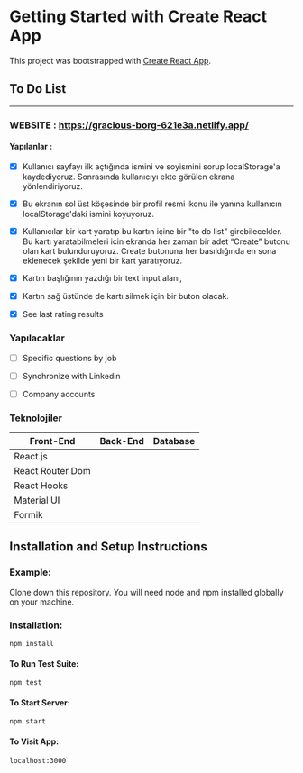 # Getting Started with Create React App

This project was bootstrapped with [Create React App](https://github.com/facebook/create-react-app).

## To Do List
-------------
### WEBSITE : https://gracious-borg-621e3a.netlify.app/

#### Yapılanlar : 
- [x] Kullanıcı sayfayı ilk açtığında ismini ve soyismini sorup localStorage'a
kaydediyoruz. Sonrasında kullanıcıyı ekte görülen ekrana yönlendiriyoruz.
- [x] Bu ekranın sol üst köşesinde bir profil resmi ikonu ile yanına kullanıcın
localStorage'daki ismini koyuyoruz.
- [x] Kullanıcılar bir kart yaratıp bu kartın içine bir "to do list" girebilecekler. Bu kartı
yaratabilmeleri icin ekranda her zaman bir adet “Create” butonu olan kart
bulunduruyoruz. Create butonuna her basıldığında en sona eklenecek şekilde yeni
bir kart yaratıyoruz.

- [x] Kartın başlığının yazdığı bir text input alanı,
- [x] Kartın sağ üstünde de kartı silmek için bir buton olacak.
- [x] See last rating results 

### Yapılacaklar
- [ ] Specific questions by job 
- [ ] Synchronize with Linkedin 
- [ ] Company accounts


### Teknolojiler

Front-End | Back-End | Database
------------ | ------------- | -------------
React.js |  | 
React Router Dom |
React Hooks |
Material UI |
Formik |         | 




##  Installation and Setup Instructions

### Example:
Clone down this repository. You will need node and npm installed globally on your machine.

### Installation:

```npm install```

#### To Run Test Suite:

```npm test```

#### To Start Server:

```npm start```

#### To Visit App:

```localhost:3000```

